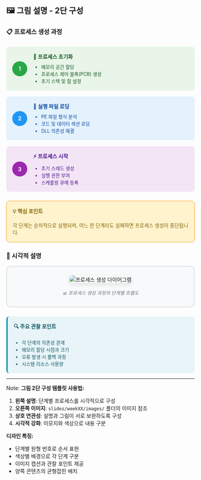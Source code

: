 ## 🖼️ 그림 설명 - 2단 구성

<div class="two-column">
<div class="column-left">

### 📋 프로세스 생성 과정

<div style="margin: 1.5rem 0;">

<div style="display: flex; align-items: center; background: #e8f5e8; padding: 1rem; border-radius: 8px; margin-bottom: 1rem;">
    <div style="background: #28a745; color: white; border-radius: 50%; width: 40px; height: 40px; display: flex; align-items: center; justify-content: center; margin-right: 1rem; font-weight: bold;">1</div>
    <div>
        <h4 style="margin: 0; color: #155724;">🚀 프로세스 초기화</h4>
        <ul style="margin: 0.5rem 0 0 0; color: #155724; font-size: 0.9em;">
            <li>메모리 공간 할당</li>
            <li>프로세스 제어 블록(PCB) 생성</li>
            <li>초기 스택 및 힙 설정</li>
        </ul>
    </div>
</div>

<div style="display: flex; align-items: center; background: #e3f2fd; padding: 1rem; border-radius: 8px; margin-bottom: 1rem;">
    <div style="background: #2196f3; color: white; border-radius: 50%; width: 40px; height: 40px; display: flex; align-items: center; justify-content: center; margin-right: 1rem; font-weight: bold;">2</div>
    <div>
        <h4 style="margin: 0; color: #0d47a1;">📁 실행 파일 로딩</h4>
        <ul style="margin: 0.5rem 0 0 0; color: #0d47a1; font-size: 0.9em;">
            <li>PE 파일 형식 분석</li>
            <li>코드 및 데이터 섹션 로딩</li>
            <li>DLL 의존성 해결</li>
        </ul>
    </div>
</div>

<div style="display: flex; align-items: center; background: #f3e5f5; padding: 1rem; border-radius: 8px;">
    <div style="background: #9c27b0; color: white; border-radius: 50%; width: 40px; height: 40px; display: flex; align-items: center; justify-content: center; margin-right: 1rem; font-weight: bold;">3</div>
    <div>
        <h4 style="margin: 0; color: #4a148c;">⚡ 프로세스 시작</h4>
        <ul style="margin: 0.5rem 0 0 0; color: #4a148c; font-size: 0.9em;">
            <li>초기 스레드 생성</li>
            <li>실행 권한 부여</li>
            <li>스케줄링 큐에 등록</li>
        </ul>
    </div>
</div>

</div>

<div style="background: #fff3cd; padding: 1rem; border-radius: 8px; border: 1px solid #f39c12; margin-top: 1.5rem;">
    <h4 style="color: #856404; margin-top: 0;">💡 핵심 포인트</h4>
    <p style="margin-bottom: 0; color: #856404; font-size: 0.95em;">
        각 단계는 순차적으로 실행되며, 어느 한 단계라도 실패하면 프로세스 생성이 중단됩니다.
    </p>
</div>

</div>
<div class="column-right">

### 🎯 시각적 설명

<div style="text-align: center; background: #f8f9fa; padding: 1.5rem; border-radius: 12px; border: 2px solid #dee2e6;">
    <img src="slides/weekXX/images/process-creation.png" alt="프로세스 생성 다이어그램" style="max-width: 100%; height: auto; border-radius: 8px; box-shadow: 0 4px 12px rgba(0,0,0,0.1);">
    <p style="margin: 1rem 0 0 0; color: #6c757d; font-size: 0.9em; font-style: italic;">
        📊 프로세스 생성 과정의 단계별 흐름도
    </p>
</div>

<div style="margin-top: 1.5rem; background: #e8f4f8; padding: 1rem; border-radius: 8px; border-left: 4px solid #17a2b8;">
    <h4 style="color: #0c5460; margin-top: 0;">🔍 주요 관찰 포인트</h4>
    <ul style="color: #0c5460; margin-bottom: 0; font-size: 0.9em;">
        <li>각 단계의 의존성 관계</li>
        <li>메모리 할당 시점과 크기</li>
        <li>오류 발생 시 롤백 과정</li>
        <li>시스템 리소스 사용량</li>
    </ul>
</div>

</div>
</div>

---

Note:
**그림 2단 구성 템플릿 사용법:**

1. **왼쪽 설명**: 단계별 프로세스를 시각적으로 구성
2. **오른쪽 이미지**: `slides/weekXX/images/` 폴더의 이미지 참조
3. **상호 연관성**: 설명과 그림이 서로 보완하도록 구성
4. **시각적 강화**: 이모지와 색상으로 내용 구분

**디자인 특징:**
- 단계별 원형 번호로 순서 표현
- 색상별 배경으로 각 단계 구분
- 이미지 캡션과 관찰 포인트 제공
- 양쪽 콘텐츠의 균형잡힌 배치